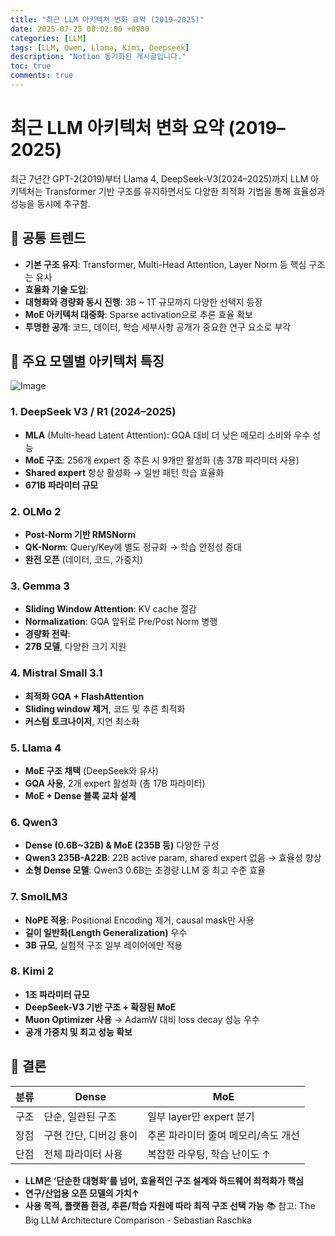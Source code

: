 ```yaml
---
title: "최근 LLM 아키텍처 변화 요약 (2019–2025)"
date: 2025-07-25 08:02:00 +0900
categories: [LLM]
tags: [LLM, Qwen, Llama, Kimi, Deepseek]
description: "Notion 동기화된 게시글입니다."
toc: true
comments: true
---
```


# 최근 LLM 아키텍처 변화 요약 (2019–2025)

최근 7년간 GPT-2(2019)부터 Llama 4, DeepSeek-V3(2024–2025)까지 LLM 아키텍처는 Transformer 기반 구조를 유지하면서도 다양한 최적화 기법을 통해 효율성과 성능을 동시에 추구함.

## 🔑 공통 트렌드

- **기본 구조 유지**: Transformer, Multi-Head Attention, Layer Norm 등 핵심 구조는 유사
- **효율화 기술 도입**:
- **대형화와 경량화 동시 진행**: 3B ~ 1T 규모까지 다양한 선택지 등장
- **MoE 아키텍처 대중화**: Sparse activation으로 추론 효율 확보
- **투명한 공개**: 코드, 데이터, 학습 세부사항 공개가 중요한 연구 요소로 부각
## 📌 주요 모델별 아키텍처 특징

![Image](https://prod-files-secure.s3.us-west-2.amazonaws.com/e6db513d-ec54-40ff-aa74-2487b0bcfe15/ac24fdd3-febf-45c7-8e99-afb6446591d8/image.png?X-Amz-Algorithm=AWS4-HMAC-SHA256&X-Amz-Content-Sha256=UNSIGNED-PAYLOAD&X-Amz-Credential=ASIAZI2LB4662ETYOXN5%2F20250725%2Fus-west-2%2Fs3%2Faws4_request&X-Amz-Date=20250725T203913Z&X-Amz-Expires=3600&X-Amz-Security-Token=IQoJb3JpZ2luX2VjECUaCXVzLXdlc3QtMiJHMEUCIBke2OSsdxvF%2FE1%2BXWIIeMppc%2FJGrj77mG3dVNPqDLA8AiEAithJPIEIWHmMFXEAL4akR4hgWqWHoJlDaPhfiuEPCiUq%2FwMIThAAGgw2Mzc0MjMxODM4MDUiDGcrtoo%2FqqOuxvwcCircA%2F9CO5U9uN%2Fj9J7XVH7ELKtzbRBk7slCsG9ql8wpqGKPV1HNp7spFQVaIEbjKeCukgPtD3q%2BZMIuTys9EPPmKEpgrkaCtaqBvGWch7WzenKOZTaKvfMTuINPx9vNfYS6y2yvFYuEXHf6I%2BY5f8StytzY182BbOQUSKHp5pPxWOoFGWASff3CLgKQH%2BrTHX9Er3F%2FBsZvaDWTaY15OTmWX0GqC94R%2Bo0tsOv6a46oBqiXIt3dXfCoVoqsJJfQ8qIjiiPz4FwQG7zk7UJz21usvoTd2rgJwc%2FgmKKutsN6fFihlKbA4RoY5Bsvo%2B0vQgEQcpup8dAD2UEwreEj3qrl7iVJZVH5hExVMu0LtG%2FYrzyge7Tre9Ua0lUrUt%2B6ogL0zfkobQhvs8cp2i1RtjJiBp6%2F5Nuacf5bUerPRiICKp0eNa6xieG0%2BgJmpdVJJvU2muYITOld%2FFQUNIniElfq1yY8NuDnb0LF0Ed%2BwgrZhuphRzIeae0dHKXqktttY%2BBWPgjbgSii3J9N0F65j3oUjI1tdkKnGSQDs%2FLw4VYnF5lWuQWWKbMlxmDn87nueH7CyDjWJLG3VVoZ6sFx%2BHk0VvzOLMO0M8s1jtBK3%2Bbn9BiaKZ7FJdEc0Zc%2FePMjMLLRj8QGOqUBS6GbuC5xd%2FNu24ikNNyANzPCBFMUl%2BO47Kjf5fad0sxiwSBk3I8ZDIfNlsEGyut2e%2BZbamLbBwFTwjQ8u3iO87LnzUfEUrr57brWKJ6hXGkA3vdlJ%2B6HHyG5%2BwA5WN20K6yuZ%2Bbzn%2BJQTFhFjcpTbMtADwz7cVTrhLvrvrfO2b1ILdqdAwfqhkE48HfAC7YTqwIb1gdNOvDZ4aYP9a2BZSOoP3k5&X-Amz-Signature=671cd600c87566059dec99582fd4b27f81ff1452d77f9377ccf0052be96cb146&X-Amz-SignedHeaders=host&x-amz-checksum-mode=ENABLED&x-id=GetObject)

### 1. DeepSeek V3 / R1 (2024–2025)

- **MLA** (Multi-head Latent Attention): GQA 대비 더 낮은 메모리 소비와 우수 성능
- **MoE 구조**: 256개 expert 중 추론 시 9개만 활성화 (총 37B 파라미터 사용)
- **Shared expert** 항상 활성화 → 일반 패턴 학습 효율화
- **671B 파라미터 규모**
### 2. OLMo 2

- **Post-Norm 기반 RMSNorm**
- **QK-Norm**: Query/Key에 별도 정규화 → 학습 안정성 증대
- **완전 오픈** (데이터, 코드, 가중치)
### 3. Gemma 3

- **Sliding Window Attention**: KV cache 절감
- **Normalization**: GQA 앞뒤로 Pre/Post Norm 병행
- **경량화 전략**:
- **27B 모델**, 다양한 크기 지원
### 4. Mistral Small 3.1

- **최적화 GQA + FlashAttention**
- **Sliding window 제거**, 코드 및 추론 최적화
- **커스텀 토크나이저**, 지연 최소화
### 5. Llama 4

- **MoE 구조 채택** (DeepSeek와 유사)
- **GQA 사용**, 2개 expert 활성화 (총 17B 파라미터)
- **MoE + Dense 블록 교차 설계**
### 6. Qwen3

- **Dense (0.6B~32B) & MoE (235B 등)** 다양한 구성
- **Qwen3 235B-A22B**: 22B active param, shared expert 없음 → 효율성 향상
- **소형 Dense 모델**: Qwen3 0.6B는 초경량 LLM 중 최고 수준 효율
### 7. SmolLM3

- **NoPE 적용**: Positional Encoding 제거, causal mask만 사용
- **길이 일반화(Length Generalization)** 우수
- **3B 규모**, 실험적 구조 일부 레이어에만 적용
### 8. Kimi 2

- **1조 파라미터 규모**
- **DeepSeek-V3 기반 구조 + 확장된 MoE**
- **Muon Optimizer 사용** → AdamW 대비 loss decay 성능 우수
- **공개 가중치 및 최고 성능 확보**
## 🧩 결론

| 분류 | Dense | MoE |
| --- | --- | --- |
| 구조 | 단순, 일관된 구조 | 일부 layer만 expert 분기 |
| 장점 | 구현 간단, 디버깅 용이 | 추론 파라미터 줄여 메모리/속도 개선 |
| 단점 | 전체 파라미터 사용 | 복잡한 라우팅, 학습 난이도 ↑ |

- **LLM은 ‘단순한 대형화’를 넘어, 효율적인 구조 설계와 하드웨어 최적화가 핵심**
- **연구/산업용 오픈 모델의 가치↑**
- **사용 목적, 플랫폼 환경, 추론/학습 자원에 따라 최적 구조 선택 가능**
📚 참고: The Big LLM Architecture Comparison - Sebastian Raschka


